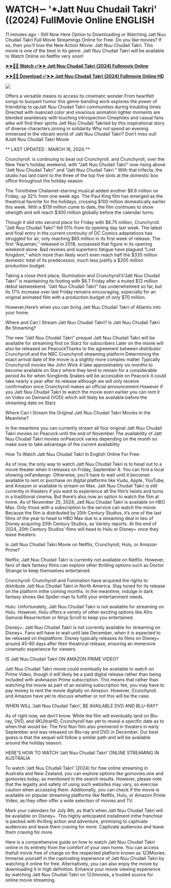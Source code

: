 # <h1>WATCH∽ '*Jatt Nuu Chudail Takri' ((2024) FullMovie Online ENGLISH</h1>

11 minutes ago - Still Now Here Option to Downloading or Watching Jatt Nuu Chudail Takri Full Movie Streamings Online for Free. Do you like movies? If so, then you’ll love the New Action Movie: Jatt Nuu Chudail Takri. This movie is one of the best in its genre. Jatt Nuu Chudail Takri will be available to Watch Online on Netflix very soon!

**[➤➤🔴📱 Watch ✅➤➤ Jatt Nuu Chudail Takri (2024) Fullmovie Online](https://justflixnet.com/en/movie/1184246/jatt-nuu-chudail-takri)**

**[➤➤🔴📱 Download ✅➤➤ Jatt Nuu Chudail Takri (2024) Fullmovie Online HD](https://justflixnet.com/en/movie/1184246/jatt-nuu-chudail-takri)**

[![](https://bankopat.com/wp-content/uploads/2024/03/movie-hub-1.gif)](https://justflixnet.com/en/movie/1184246/jatt-nuu-chudail-takri)

Offers a versatile means to access its cinematic wonder From heartfelt songs to buoyant humor this genre-bending work explores the power of friendship to upJatt Nuu Chudail Takri communities during troubling times Directed with nuanced color and vivacious animation lighter moments are blended seamlessly with touching introspection Cinephiles and casual fans alike will find their spirits Jatt Nuu Chudail Takried by this inspirational story of diverse characters joining in solidarity Why not spend an evening immersed in the vibrant world of Jatt Nuu Chudail Takri? Don’t miss out! #Jatt Nuu Chudail Takri Movie

** LAST UPDATED : MARCH 16, 2024.**

Crunchyroll. is continuing to beat out Crunchyroll. and Crunchyroll, over the New Year’s holiday weekend, with “Jatt Nuu Chudail Takri” now rising above “Jatt Nuu Chudail Takri” and “Jatt Nuu Chudail Takri.” With that trifecta, the studio has laid claim to the three of the top five slots at the domestic box office throughout the holiday season.

The Timothéee Chalamet-starring musical added another $8.6 million on Friday, up 32% from one week ago. The Paul King film has emerged as the theatrical favorite for the holidays, crossing $100 million domestically earlier this week. With a $119 million cume to date, the film continues to show strength and will reach $300 million globally before the calendar turns.

Though it slid into second place for Friday with $6.75 million, Crunchyroll. “Jatt Nuu Chudail Takri” fell 51% from its opening day last week. The latest and final entry in the current continuity of DC Comics adaptations has struggled for air, only reaching $65 million in its first week of release. The first “Aquaman,” released in 2018, surpassed that figure in its opening weekend alone. Bad reviews and superhero fatigue have plagued “Lost Kingdom,” which more than likely won’t even reach half the $335 million domestic total of its predecessor, much less justify a $205 million production budget.

Taking a close third place, Illumination and Crunchyroll’s“Jatt Nuu Chudail Takri” is maintaining its footing with $6.7 Friday after a muted $12 million debut lastweekend. “Jatt Nuu Chudail Takri” has underwhelmed so far, but its 17% increase over last Friday remains encouraging, especially for an original animated film with a production budget of only $70 million.

However,Here’s when you can bring Jatt Nuu Chudail Takri of Atlantis into your home.

Where and Can I Stream Jatt Nuu Chudail Takri? Is Jatt Nuu Chudail Takri Be Streaming?

The new "Jatt Nuu Chudail Takri" prequel Jatt Nuu Chudail Takri will be available for streaming first on Starz for subscribers Later on the movie will also be released on PeacockThanks to the agreement between distributor Crunchyroll and the NBC Crunchyroll streaming platform Determining the exact arrival date of the movie is a slightly more complex matter Typically Crunchyroll movies like John Wick 4 take approximately six months to become available on Starz where they tend to remain for a considerable period As for when Songbirds Snakes will be accessible on Peacock it could take nearly a year after its release although we will only receive confirmation once Crunchyroll makes an official announcement However if you Jatt Nuu Chudail Takri to watch the movie even earlier you can rent it on Video on Demand (VOD) which will likely be available before the streaming date on Starz

Where Can I Stream the Original Jatt Nuu Chudail Takri Movies in the Meantime?

In the meantime you can currently stream all four original Jatt Nuu Chudail Takri movies on Peacock until the end of November The availability of Jatt Nuu Chudail Takri movies onPeacock varies depending on the month so make sure to take advantage of the current availability

How To Watch Jatt Nuu Chudail Takri In English Online For Free:

As of now, the only way to watch Jatt Nuu Chudail Takri is to head out to a movie theater when it releases on Friday, September 8. You can find a local showing onFandango. Otherwise, you’ll have to wait until it becomes available to rent or purchase on digital platforms like Vudu, Apple, YouTube, and Amazon or available to stream on Max. Jatt Nuu Chudail Takri is still currently in theaters if you want to experience all the film’s twists and turns in a traditional cinema. But there’s also now an option to watch the film at home. As of November 25, 2024, Jatt Nuu Chudail Takri is available on HBO Max. Only those with a subscription to the service can watch the movie. Because the film is distributed by 20th Century Studios, it’s one of the last films of the year to head to HBO Max due to a streaming deal in lieu of Disney acquiring 20th Century Studios, as Variety reports. At the end of 2024, 20th Century Studios’ films will head to Hulu or Disney+ once they leave theaters.

Is Jatt Nuu Chudail Takri Movie on Netflix, Crunchyroll, Hulu, or Amazon Prime?

Netflix: Jatt Nuu Chudail Takri is currently not available on Netflix. However, fans of dark fantasy films can explore other thrilling options such as Doctor Strange to keep themselves entertained.

Crunchyroll: Crunchyroll and Funimation have acquired the rights to distribute Jatt Nuu Chudail Takri in North America. Stay tuned for its release on the platform inthe coming months. In the meantime, indulge in dark fantasy shows like Spider-man to fulfill your entertainment needs.

Hulu: Unfortunately, Jatt Nuu Chudail Takri is not available for streaming on Hulu. However, Hulu offers a variety of other exciting options like Afro Samurai Resurrection or Ninja Scroll to keep you entertained.

Disney+: Jatt Nuu Chudail Takri is not currently available for streaming on Disney+. Fans will have to wait until late December, when it is expected to be released on theplatform. Disney typically releases its films on Disney+ around 45-60 days after their theatrical release, ensuring an immersive cinematic experience for viewers.

IS Jatt Nuu Chudail Takri ON AMAZON PRIME VIDEO?

Jatt Nuu Chudail Takri movie could eventually be available to watch on Prime Video, though it will likely be a paid digital release rather than being included with anAmazon Prime subscription. This means that rather than watching the movie as part of an existing subscription fee, you may have to pay money to rent the movie digitally on Amazon. However, Crunchyroll. and Amazon have yet to discuss whether or not this will be the case.

WHEN WILL ‘Jatt Nuu Chudail Takri’, BE AVAILABLE DVD AND BLU-RAY?

As of right now, we don’t know. While the film will eventually land on Blu-ray, DVD, and 4KUltraHD, Crunchyroll has yet to reveal a specific date as to when that would be. The first Nun film also premiered in theaters in early September and was released on Blu-ray and DVD in December. Our best guess is that the sequel will follow a similar path and will be available around the holiday season.

HERE’S HOW TO WATCH ‘Jatt Nuu Chudail Takri’ ONLINE STREAMING IN AUSTRALIA

To watch ‘Jatt Nuu Chudail Takri’ (2024) for free online streaming in Australia and New Zealand, you can explore options like gomovies.one and gomovies.today, as mentioned in the search results. However, please note that the legality and safety of using such websites may vary, so exercise caution when accessing them. Additionally, you can check if the movie is available on popular streaming platforms like Netflix, Hulu, or Amazon Prime Video, as they often offer a wide selection of movies and TV.

Mark your calendars for July 8th, as that’s when Jatt Nuu Chudail Takri will be available on Disney+. This highly anticipated installment inthe franchise is packed with thrilling action and adventure, promising to captivate audiences and leave them craving for more. Captivate audiences and leave them craving for more.

Here is a comprehensive guide on how to watch Jatt Nuu Chudail Takri online in its entirety from the comfort of your own home. You can access thefull movie free of charge on the respected platform known as 123Movies. Immerse yourself in the captivating experience of Jatt Nuu Chudail Takri by watching it online for free. Alternatively, you can also enjoy the movie by downloading it in high definition. Enhance your movie viewing experience by watching Jatt Nuu Chudail Takri on 123movies, a trusted source for online movie streaming.
